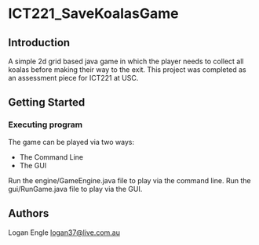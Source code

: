 # ICT221_SaveKoalasGame

## Introduction

A simple 2d grid based java game in which the player needs to collect all koalas before making their way to the exit.
This project was completed as an assessment piece for ICT221 at USC.

## Getting Started

### Executing program

The game can be played via two ways:

* The Command Line
* The GUI
  
Run the engine/GameEngine.java file to play via the command line.
Run the gui/RunGame.java file to play via the GUI.

## Authors

Logan Engle
logan37@live.com.au